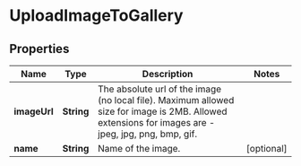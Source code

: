 
# UploadImageToGallery

## Properties
Name | Type | Description | Notes
------------ | ------------- | ------------- | -------------
**imageUrl** | **String** | The absolute url of the image (no local file). Maximum allowed size for image is 2MB. Allowed extensions for images are - jpeg, jpg, png, bmp, gif. | 
**name** | **String** | Name of the image. |  [optional]



